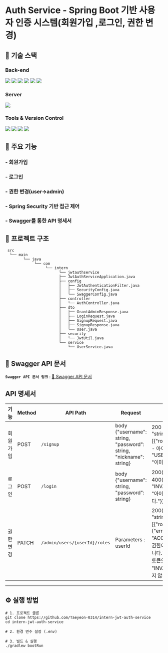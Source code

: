 # Auth Service - Spring Boot 기반 사용자 인증 시스템(회원가입 ,로그인, 권한 변경)

## 🚀 기술 스택
### Back-end
<div align=Left>
<img src="https://img.shields.io/badge/java-007396?style=for-the-badge&logo=java&logoColor=white">
<img src="https://img.shields.io/badge/spring Boot-6DB33F?style=for-the-badge&logo=springboot&logoColor=white">
<img src="https://img.shields.io/badge/spring Security-6db33f?style=for-the-badge&logo=springsecurity&logoColor=white">
<img src="https://img.shields.io/badge/gradle-02303A?style=for-the-badge&logo=gradle&logoColor=white">
<img src="https://img.shields.io/badge/JWT-000000?style=for-the-badge&logo=jsonwebtokens&logoColor=white">
<img src="https://img.shields.io/badge/swagger-85EA2D?style=for-the-badge&logo=swagger&logoColor=black">
</div>

### Server
<img src="https://img.shields.io/badge/amazon ec2-FF9900?style=for-the-badge&logo=amazonec2&logoColor=white">

### Tools & Version Control
<div align=Left>
<img src="https://img.shields.io/badge/github-181717?style=for-the-badge&logo=github&logoColor=white">
<img src="https://img.shields.io/badge/git-F05032?style=for-the-badge&logo=git&logoColor=white">
<img src="https://img.shields.io/badge/IntelliJ-181717?style=for-the-badge&logo=IntelliJIDEA&logoColor=white">
<img src="https://img.shields.io/badge/Postman-FF6C37?style=for-the-badge&logo=Postman&logoColor=white">
</div>

## 🧩 주요 기능

### - 회원가입
### - 로그인
### - 권한 변경(user->admin)
### - Spring Security 기반 접근 제어
### -  Swagger를 통한 API 명세서

## 📁 프로젝트 구조
```
 src
  └── main
        └── java
             └── com
                  └── intern
                        └── jwtauthservice
                        ├── JwtAuthServiceApplication.java
                        ├── config
                        │   ├── JwtAuthenticationFilter.java
                        │   ├── SecurityConfig.java
                        │   └── SwaggerConfig.java
                        ├── controller
                        │   └── AuthController.java
                        ├── dto
                        │   ├── GrantAdminResponse.java
                        │   ├── LoginRequest.java
                        │   ├── SignupRequest.java
                        │   ├── SignupResponse.java
                        │   └── User.java
                        ├── security
                        │   └── JwtUtil.java
                        └── service
                            └── UserService.java
```

## 🔑 Swagger API 문서
**`Swagger API 문서 링크`** : [ 🔗 Swagger API 문서](https://todo-lyart-omega.vercel.app/)

## API 명세서

| 기능     | Method | API Path                    | Request                                                           | Response                                                                                                                                                                                                                                                                             |
|----------|--------|-----------------------------|-------------------------------------------------------------------|--------------------------------------------------------------------------------------------------------------------------------------------------------------------------------------------------------------------------------------------------------------------------------------|
| 회원가입 | POST   | `/signup`                   | body {"username": string, "password": string, "nickname": string} | 200 (회원가입 성공) {"username": "string","nickname": "string","roles": [{"role": "string"}]} , 400(회원 가입 실패 - 아이디 중복) {"error": {"code": "USER_ALREADY_EXISTS","message": "이미 가입된 사용자입니다."}}                                                                                                                                                                    |
| 로그인   | POST   | `/login`                    | body {"username": string, "password": string}                     | 200(로그인 성공) {"token": "토큰"} , 400(로그인 실패) {"error": {"code": "INVALID_CREDENTIALS","message": "아이디 또는 비밀번호가 올바르지 않습니다."}}                                                                                                                                                            |
| 권한변경 | PATCH  | `/admin/users/{userId}/roles` | Parameters : userId                                               | 200(권한변경 성공) {"username": "string","nickname": "string","roles": [{"role": "string"}]} , 403(권한부족) {"error": {"code": "ACCESS_DENIED","message": "관리자 권한이 필요한 요청입니다. 접근 권한이 없습니다."}} , 403(토큰 만료 및 유효하지않은 토큰으로 접근) "error": {"code": "INVALID_TOKEN","message": "유효하지 않은 인증 토큰입니다."} |

---

## ⚙️ 실행 방법

```
# 1. 프로젝트 클론
git clone https://github.com/Taeyeon-0314/intern-jwt-auth-service
cd intern-jwt-auth-service

# 2. 환경 변수 설정 (.env)

# 3. 빌드 & 실행
./gradlew bootRun

```
